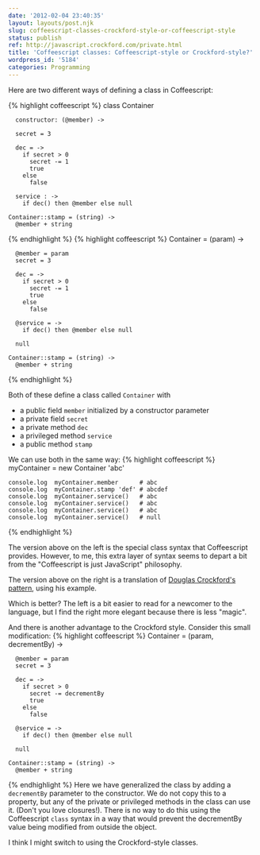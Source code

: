 ```yaml
---
date: '2012-02-04 23:40:35'
layout: layouts/post.njk
slug: coffeescript-classes-crockford-style-or-coffeescript-style
status: publish
ref: http://javascript.crockford.com/private.html
title: 'Coffeescript classes: Coffeescript-style or Crockford-style?'
wordpress_id: '5184'
categories: Programming
---
```


Here are two different ways of defining a class in Coffeescript:


{% highlight coffeescript %}
    class Container

      constructor: (@member) ->

      secret = 3

      dec = ->
        if secret > 0
          secret -= 1
          true
        else
          false

      service : ->
        if dec() then @member else null

    Container::stamp = (string) ->
      @member + string
{% endhighlight %}
{% highlight coffeescript %}
    Container = (param) ->

      @member = param
      secret = 3

      dec = ->
        if secret > 0
          secret -= 1
          true
        else
          false

      @service = ->
        if dec() then @member else null

      null

    Container::stamp = (string) ->
      @member + string
{% endhighlight %}


Both of these define a class called `Container` with


  * a public field `member` initialized by a constructor parameter
  * a private field `secret`
  * a private method `dec`
  * a privileged method `service`
  * a public method `stamp`


We can use both in the same way:
{% highlight coffeescript %}
    myContainer = new Container 'abc'

    console.log  myContainer.member      # abc
    console.log  myContainer.stamp 'def' # abcdef
    console.log  myContainer.service()   # abc
    console.log  myContainer.service()   # abc
    console.log  myContainer.service()   # abc
    console.log  myContainer.service()   # null
{% endhighlight %}

The version above on the left is the special class syntax that Coffeescript provides.  However, to me, this extra layer of syntax seems to depart a bit from the "Coffeescript is just JavaScript" philosophy.

The version above on the right is a translation of [Douglas Crockford's pattern](http://javascript.crockford.com/private.html), using his example.

Which is better?  The left is a bit easier to read for a newcomer to the language, but I find the right more elegant because there is less "magic".

And there is another advantage to the Crockford style.  Consider this small modification:
{% highlight coffeescript %}
    Container = (param, decrementBy) ->

      @member = param
      secret = 3

      dec = ->
        if secret > 0
          secret -= decrementBy
          true
        else
          false

      @service = ->
        if dec() then @member else null

      null

    Container::stamp = (string) ->
      @member + string
{% endhighlight %}
Here we have generalized the class by adding a `decrementBy` parameter to the constructor.  We do not copy this to a property, but any of the private or privileged methods in the class can use it. (Don't you love closures!).  There is no way to do this using the Coffeescript `class` syntax in a way that would prevent the decrementBy value being modified from outside the object.

I think I might switch to using the Crockford-style classes.



